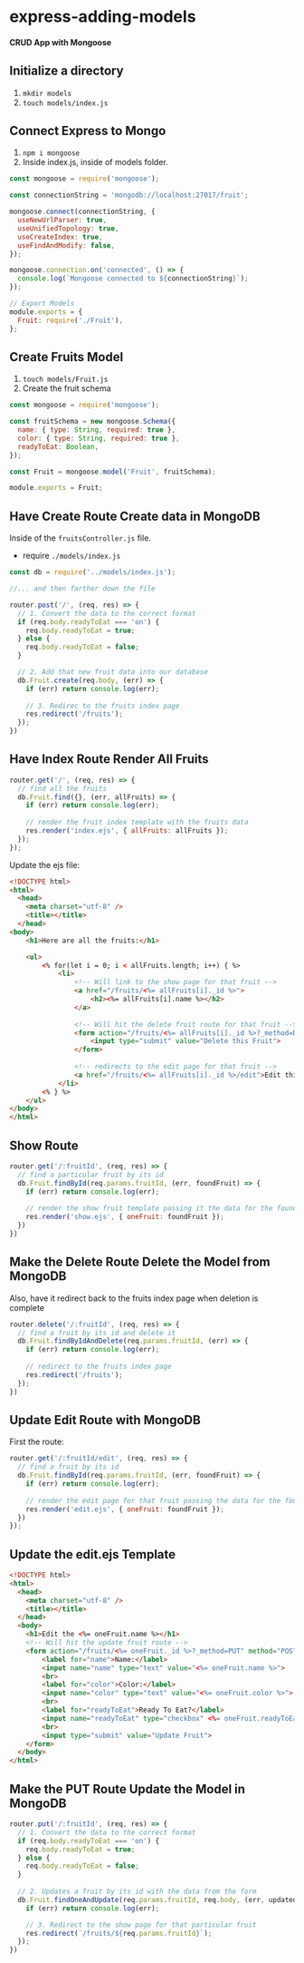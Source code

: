 # express-adding-models

#### CRUD App with Mongoose

## Initialize a directory

1. `mkdir models`
1. `touch models/index.js`

## Connect Express to Mongo

1. `npm i mongoose`
1. Inside index.js, inside of models folder.

```javascript
const mongoose = require('mongoose');

const connectionString = 'mongodb://localhost:27017/fruit';

mongoose.connect(connectionString, {
  useNewUrlParser: true,
  useUnifiedTopology: true,
  useCreateIndex: true,
  useFindAndModify: false,
});

mongoose.connection.on('connected', () => {
  console.log(`Mongoose connected to ${connectionString}`);
});

// Export Models
module.exports = {
  Fruit: require('./Fruit'),
};
```

## Create Fruits Model

1. `touch models/Fruit.js`
1. Create the fruit schema

```javascript
const mongoose = require('mongoose');

const fruitSchema = new mongoose.Schema({
  name: { type: String, required: true },
  color: { type: String, required: true },
  readyToEat: Boolean,
});

const Fruit = mongoose.model('Fruit', fruitSchema);

module.exports = Fruit;
```

## Have Create Route Create data in MongoDB

Inside of the `fruitsController.js` file.

- require `./models/index.js`

```javascript
const db = require('../models/index.js');

//... and then farther down the file

router.post('/', (req, res) => {
  // 1. Convert the data to the correct format
  if (req.body.readyToEat === 'on') {
    req.body.readyToEat = true;
  } else {
    req.body.readyToEat = false;
  }

  // 2. Add that new fruit data into our database
  db.Fruit.create(req.body, (err) => {
    if (err) return console.log(err);
    
    // 3. Redirec to the fruits index page
    res.redirect('/fruits');
  });
})
```

## Have Index Route Render All Fruits

```javascript
router.get('/', (req, res) => {
  // find all the fruits
  db.Fruit.find({}, (err, allFruits) => {
    if (err) return console.log(err);
    
    // render the fruit index template with the fruits data
    res.render('index.ejs', { allFruits: allFruits });
  });
});
```

Update the ejs file:

```html
<!DOCTYPE html>
<html>
  <head>
    <meta charset="utf-8" />
    <title></title>
  </head>
<body>
    <h1>Here are all the fruits:</h1>

    <ul>
        <% for(let i = 0; i < allFruits.length; i++) { %>
            <li>
                <!-- Will link to the show page for that fruit -->
                <a href="/fruits/<%= allFruits[i]._id %>">
                    <h2><%= allFruits[i].name %></h2>
                </a>
                
                <!-- Will hit the delete fruit route for that fruit -->
                <form action="/fruits/<%= allFruits[i]._id %>?_method=DELETE" method="POST">
                    <input type="submit" value="Delete this Fruit">
                </form>
                
                <!-- redirects to the edit page for that fruit -->
                <a href="/fruits/<%= allFruits[i]._id %>/edit">Edit this Fruit</a>
            </li>
        <% } %>
    </ul>
</body>
</html>
```

## Show Route

```javascript
router.get('/:fruitId', (req, res) => {
  // find a particular fruit by its id
  db.Fruit.findById(req.params.fruitId, (err, foundFruit) => {
    if (err) return console.log(err);
    
    // render the show fruit template passing it the data for the found fruit
    res.render('show.ejs', { oneFruit: foundFruit });
  })
})
```

## Make the Delete Route Delete the Model from MongoDB

Also, have it redirect back to the fruits index page when deletion is complete

```javascript
router.delete('/:fruitId', (req, res) => {
  // find a fruit by its id and delete it
  db.Fruit.findByIdAndDelete(req.params.fruitId, (err) => {
    if (err) return console.log(err);
    
    // redirect to the fruits index page
    res.redirect('/fruits');
  });
})
```

## Update Edit Route with MongoDB

First the route:

```javascript
router.get('/:fruitId/edit', (req, res) => {
  // find a fruit by its id
  db.Fruit.findById(req.params.fruitId, (err, foundFruit) => {
    if (err) return console.log(err);
    
    // render the edit page for that fruit passing the data for the found fruit
    res.render('edit.ejs', { oneFruit: foundFruit });
  })
});
```

## Update the edit.ejs Template

```html
<!DOCTYPE html>
<html>
  <head>
    <meta charset="utf-8" />
    <title></title>
  </head>
  <body>
    <h1>Edit the <%= oneFruit.name %></h1>
    <!-- Will hit the update fruit route -->
    <form action="/fruits/<%= oneFruit._id %>?_method=PUT" method="POST">
        <label for="name">Name:</label>
        <input name="name" type="text" value="<%= oneFruit.name %>">
        <br>
        <label for="color">Color:</label>
        <input name="color" type="text" value="<%= oneFruit.color %>">
        <br>
        <label for="readyToEat">Ready To Eat?</label>
        <input name="readyToEat" type="checkbox" <%= oneFruit.readyToEat ? "checked" : "" %>>
        <br>
        <input type="submit" value="Update Fruit">
    </form>
  </body>
</html>
```

## Make the PUT Route Update the Model in MongoDB

```javascript
router.put('/:fruitId', (req, res) => {
  // 1. Convert the data to the correct format
  if (req.body.readyToEat === 'on') {
    req.body.readyToEat = true;
  } else {
    req.body.readyToEat = false;
  }
  
  // 2. Updates a fruit by its id with the data from the form
  db.Fruit.findOneAndUpdate(req.params.fruitId, req.body, (err, updatedFruit) => {
    if (err) return console.log(err);

    // 3. Redirect to the show page for that particular fruit
    res.redirect(`/fruits/${req.params.fruitId}`);
  });
})
```
